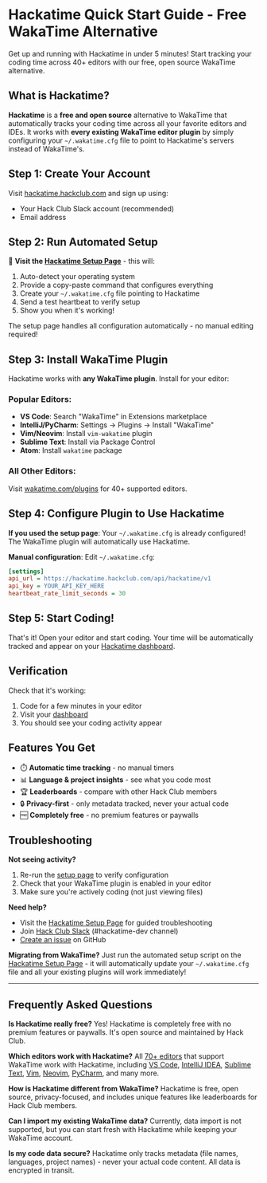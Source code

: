 # Hackatime Quick Start Guide - Free WakaTime Alternative

Get up and running with Hackatime in under 5 minutes! Start tracking your coding time across 40+ editors with our free, open source WakaTime alternative.

## What is Hackatime?

**Hackatime** is a **free and open source** alternative to WakaTime that automatically tracks your coding time across all your favorite editors and IDEs. It works with **every existing WakaTime editor plugin** by simply configuring your `~/.wakatime.cfg` file to point to Hackatime's servers instead of WakaTime's.

## Step 1: Create Your Account

Visit [hackatime.hackclub.com](https://hackatime.hackclub.com) and sign up using:

- Your Hack Club Slack account (recommended)
- Email address

## Step 2: Run Automated Setup

🚀 **Visit the [Hackatime Setup Page](https://hackatime.hackclub.com/my/wakatime_setup)** - this will:

1. Auto-detect your operating system
2. Provide a copy-paste command that configures everything
3. Create your `~/.wakatime.cfg` file pointing to Hackatime
4. Send a test heartbeat to verify setup
5. Show you when it's working!

The setup page handles all configuration automatically - no manual editing required!

## Step 3: Install WakaTime Plugin

Hackatime works with **any WakaTime plugin**. Install for your editor:

### Popular Editors:

- **VS Code**: Search "WakaTime" in Extensions marketplace
- **IntelliJ/PyCharm**: Settings → Plugins → Install "WakaTime"
- **Vim/Neovim**: Install `vim-wakatime` plugin
- **Sublime Text**: Install via Package Control
- **Atom**: Install `wakatime` package

### All Other Editors:

Visit [wakatime.com/plugins](https://wakatime.com/plugins) for 40+ supported editors.

## Step 4: Configure Plugin to Use Hackatime

**If you used the setup page**: Your `~/.wakatime.cfg` is already configured! The WakaTime plugin will automatically use Hackatime.

**Manual configuration**: Edit `~/.wakatime.cfg`:

```ini
[settings]
api_url = https://hackatime.hackclub.com/api/hackatime/v1
api_key = YOUR_API_KEY_HERE
heartbeat_rate_limit_seconds = 30
```

## Step 5: Start Coding!

That's it! Open your editor and start coding. Your time will be automatically tracked and appear on your [Hackatime dashboard](https://hackatime.hackclub.com).

## Verification

Check that it's working:

1. Code for a few minutes in your editor
2. Visit your [dashboard](https://hackatime.hackclub.com)
3. You should see your coding activity appear

## Features You Get

- ⏱️ **Automatic time tracking** - no manual timers
- 📊 **Language & project insights** - see what you code most
- 🏆 **Leaderboards** - compare with other Hack Club members  
- 🔒 **Privacy-first** - only metadata tracked, never your actual code
- 🆓 **Completely free** - no premium features or paywalls

## Troubleshooting

**Not seeing activity?**

1. Re-run the [setup page](https://hackatime.hackclub.com/my/wakatime_setup) to verify configuration
2. Check that your WakaTime plugin is enabled in your editor
3. Make sure you're actively coding (not just viewing files)

**Need help?**

- Visit the [Hackatime Setup Page](https://hackatime.hackclub.com/my/wakatime_setup) for guided troubleshooting
- Join [Hack Club Slack](https://hackclub.slack.com) (#hackatime-dev channel)
- [Create an issue](https://github.com/hackclub/hackatime/issues) on GitHub

**Migrating from WakaTime?**
Just run the automated setup script on the [Hackatime Setup Page](https://hackatime.hackclub.com/my/wakatime_setup) - it will automatically update your `~/.wakatime.cfg` file and all your existing plugins will work immediately!

---

## Frequently Asked Questions

**Is Hackatime really free?** Yes! Hackatime is completely free with no premium features or paywalls. It's open source and maintained by Hack Club.

**Which editors work with Hackatime?** All [70+ editors](../#supported-editors) that support WakaTime work with Hackatime, including [VS Code](../editors/vs-code), [IntelliJ IDEA](../editors/intellij-idea), [Sublime Text](../editors/sublime-text), [Vim](../editors/vim), [Neovim](../editors/neovim), [PyCharm](../editors/pycharm), and many more.

**How is Hackatime different from WakaTime?** Hackatime is free, open source, privacy-focused, and includes unique features like leaderboards for Hack Club members.

**Can I import my existing WakaTime data?** Currently, data import is not supported, but you can start fresh with Hackatime while keeping your WakaTime account.

**Is my code data secure?** Hackatime only tracks metadata (file names, languages, project names) - never your actual code content. All data is encrypted in transit.
